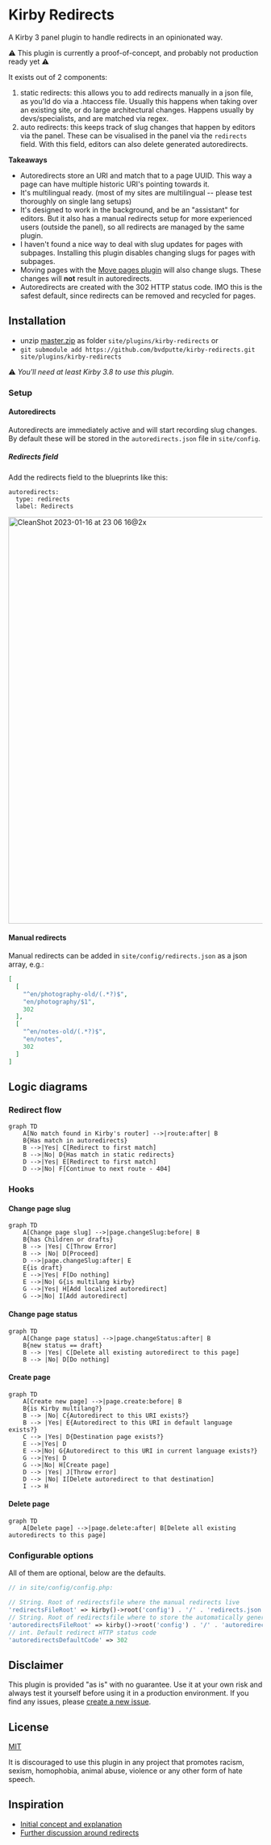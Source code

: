# Kirby Redirects

A Kirby 3 panel plugin to handle redirects in an opinionated way.

⚠️ This plugin is currently a proof-of-concept, and probably not production ready yet ⚠️

It exists out of 2 components:
1. static redirects: this allows you to add redirects manually in a json file, as you'ld do via a .htaccess file. Usually this happens when taking over an existing site, or do large architectural changes. Happens usually by devs/specialists, and are matched via regex.
2. auto redirects: this keeps track of slug changes that happen by editors via the panel. These can be visualised in the panel via the `redirects` field. With this field, editors can also delete generated autoredirects.

**Takeaways**

- Autoredirects store an URI and match that to a page UUID. This way a page can have multiple historic URI's pointing towards it.
- It's multilingual ready. (most of my sites are multilingual -- please test thoroughly on single lang setups)
- It's designed to work in the background, and be an "assistant" for editors. But it also has a manual redirects setup for more experienced users (outside the panel), so all redirects are managed by the same plugin.
- I haven't found a nice way to deal with slug updates for pages with subpages. Installing this plugin disables changing slugs for pages with subpages.
- Moving pages with the [Move pages plugin](https://getkirby.com/plugins/owebstudio/move-pages) will also change slugs. These changes will **not** result in autoredirects.
- Autoredirects are created with the 302 HTTP status code. IMO this is the safest default, since redirects can be removed and recycled for pages.

## Installation

- unzip [master.zip](https://github.com/bvdputte/kirby-redirects/archive/master.zip) as folder `site/plugins/kirby-redirects` or
- `git submodule add https://github.com/bvdputte/kirby-redirects.git site/plugins/kirby-redirects`

⚠️ _You'll need at least Kirby 3.8 to use this plugin._

### Setup

#### Autoredirects

Autoredirects are immediately active and will start recording slug changes. By default these will be stored in the `autoredirects.json` file in `site/config`.

##### Redirects field

Add the redirects field to the blueprints like this:

```
autoredirects:
  type: redirects
  label: Redirects
```

<img width="806" alt="CleanShot 2023-01-16 at 23 06 16@2x" src="https://user-images.githubusercontent.com/490505/212772501-1711ee0c-2f17-4b91-97f7-f19ea11c2516.png">

#### Manual redirects

Manual redirects can be added in `site/config/redirects.json` as a json array, e.g.:

```json
[
  [
    "^en/photography-old/(.*?)$",
    "en/photography/$1",
    302
  ],
  [
    "^en/notes-old/(.*?)$",
    "en/notes",
    302
  ]
]
```

## Logic diagrams

### Redirect flow

```mermaid
graph TD
    A[No match found in Kirby's router] -->|route:after| B
    B{Has match in autoredirects}
    B -->|Yes| C[Redirect to first match]
    B -->|No| D{Has match in static redirects}
    D -->|Yes| E[Redirect to first match]
    D -->|No| F[Continue to next route - 404]
```

### Hooks

#### Change page slug

```mermaid
graph TD
    A[Change page slug] -->|page.changeSlug:before| B
    B{has Children or drafts}
    B --> |Yes| C[Throw Error]
    B --> |No| D[Proceed]
    D -->|page.changeSlug:after| E
    E{is draft}
    E -->|Yes| F[Do nothing]
    E -->|No| G{is multilang kirby}
    G -->|Yes| H[Add localized autoredirect]
    G -->|No| I[Add autoredirect]
```

#### Change page status

```mermaid
graph TD
    A[Change page status] -->|page.changeStatus:after| B
    B{new status == draft}
    B --> |Yes| C[Delete all existing autoredirect to this page]
    B --> |No| D[Do nothing]
```

#### Create page

```mermaid
graph TD
    A[Create new page] -->|page.create:before| B
    B{is Kirby multilang?}
    B --> |No| C{Autoredirect to this URI exists?}
    B --> |Yes| E{Autoredirect to this URI in default language exists?}
    C --> |Yes| D{Destination page exists?}
    E -->|Yes| D
    E -->|No| G{Autoredirect to this URI in current language exists?}
    G -->|Yes| D
    G -->|No| H[Create page]
    D --> |Yes| J[Throw error]
    D --> |No| I[Delete autoredirect to that destination]
    I --> H
```

#### Delete page

```mermaid
graph TD
    A[Delete page] -->|page.delete:after| B[Delete all existing autoredirects to this page]
```

### Configurable options

All of them are optional, below are the defaults.

```php
// in site/config/config.php:

// String. Root of redirectsfile where the manual redirects live
'redirectsFileRoot' => kirby()->root('config') . '/' . 'redirects.json',
// String. Root of redirectsfile where to store the automatically generated redirects
'autoredirectsFileRoot' => kirby()->root('config') . '/' . 'autoredirects.json',
// int. Default redirect HTTP status code
'autoredirectsDefaultCode' => 302
```


## Disclaimer

This plugin is provided "as is" with no guarantee. Use it at your own risk and always test it yourself before using it in a production environment. If you find any issues, please [create a new issue](https://github.com/bvdputte/kirby-redirects/issues/new).

## License

[MIT](https://opensource.org/licenses/MIT)

It is discouraged to use this plugin in any project that promotes racism, sexism, homophobia, animal abuse, violence or any other form of hate speech.

## Inspiration

- [Initial concept and explanation](https://forum.getkirby.com/t/a-minimalist-redirect-solution-that-intercepts-404-errors/24007)
- [Further discussion around redirects](https://github.com/distantnative/retour-for-kirby/issues/169)
